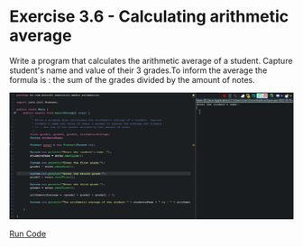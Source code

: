 # Exercise 3.6 - Calculating arithmetic average

Write a program that calculates the arithmetic average of a student. Capture
student's name and value of their 3 grades.To inform the average the formula
is : the sum of the grades divided by the amount of notes.

<center>

![Gif Calculating arithmetic average](/gif_img/3.6.gif)

</center>

[Run Code](https://replit.com/@ariana-ssilva/Main-4#Main.java)